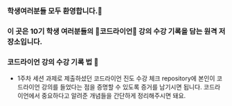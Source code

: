 ### 학생여러분들 모두 환영합니다.🎉
### 이 곳은 10기 학생 여러분들의 🦁코드라이언🦁 강의 수강 기록을 담는 원격 저장소입니다.

### 코드라이언 강의 수강 기록 법 📑
-  1주차 세션 과제로 제출하셨던 코드라이언 진도 수강 체크 repository에 본인이 코드라이언 강의를 들었다는 점을 증명할 수 있도록 증거를 남기시면 됩니다. 코드라이언에서 중요하다고 알려준 개념들을 간단하게 정리해주시면 돼요.
